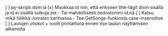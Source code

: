 [ ] py-skripti dom:ia
[x] Muokkaa id niin, että erikseen title-tägit divin sisällä ja id ei sisällä sulkuja jne
    - Tai mahdollisesti tiedostonimi id:nä
[ ] Katso, mikä häikkä Jumalan karitsassa 
    - Tee GetSongs-funkiosta case-insensitive
[ ] Laulujen otsikot + roolit printattuna ennen itse laulun näyttämisen alkamista
